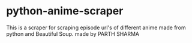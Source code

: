 # python-anime-scraper
This is a scraper for scraping episode url's of different anime made from python and Beautiful Soup.
made by PARTH SHARMA
